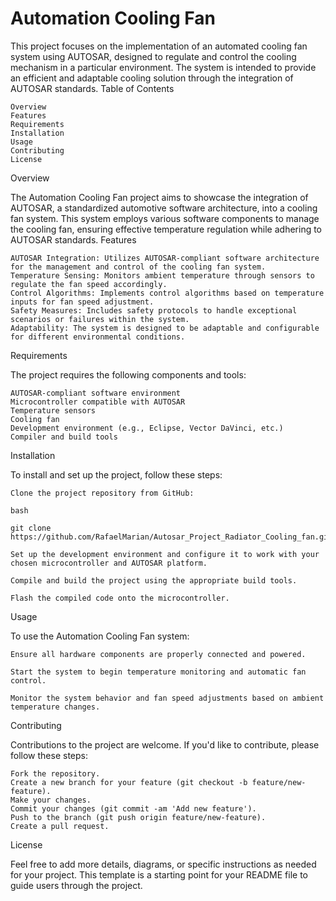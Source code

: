 # Automation Cooling Fan

This project focuses on the implementation of an automated cooling fan system using AUTOSAR, designed to regulate and control the cooling mechanism in a particular environment. The system is intended to provide an efficient and adaptable cooling solution through the integration of AUTOSAR standards.
Table of Contents

    Overview
    Features
    Requirements
    Installation
    Usage
    Contributing
    License

Overview

The Automation Cooling Fan project aims to showcase the integration of AUTOSAR, a standardized automotive software architecture, into a cooling fan system. This system employs various software components to manage the cooling fan, ensuring effective temperature regulation while adhering to AUTOSAR standards.
Features

    AUTOSAR Integration: Utilizes AUTOSAR-compliant software architecture for the management and control of the cooling fan system.
    Temperature Sensing: Monitors ambient temperature through sensors to regulate the fan speed accordingly.
    Control Algorithms: Implements control algorithms based on temperature inputs for fan speed adjustment.
    Safety Measures: Includes safety protocols to handle exceptional scenarios or failures within the system.
    Adaptability: The system is designed to be adaptable and configurable for different environmental conditions.

Requirements

The project requires the following components and tools:

    AUTOSAR-compliant software environment
    Microcontroller compatible with AUTOSAR
    Temperature sensors
    Cooling fan
    Development environment (e.g., Eclipse, Vector DaVinci, etc.)
    Compiler and build tools

Installation

To install and set up the project, follow these steps:

    Clone the project repository from GitHub:

    bash

    git clone https://github.com/RafaelMarian/Autosar_Project_Radiator_Cooling_fan.git

    Set up the development environment and configure it to work with your chosen microcontroller and AUTOSAR platform.

    Compile and build the project using the appropriate build tools.

    Flash the compiled code onto the microcontroller.

Usage

To use the Automation Cooling Fan system:

    Ensure all hardware components are properly connected and powered.

    Start the system to begin temperature monitoring and automatic fan control.

    Monitor the system behavior and fan speed adjustments based on ambient temperature changes.

Contributing

Contributions to the project are welcome. If you'd like to contribute, please follow these steps:

    Fork the repository.
    Create a new branch for your feature (git checkout -b feature/new-feature).
    Make your changes.
    Commit your changes (git commit -am 'Add new feature').
    Push to the branch (git push origin feature/new-feature).
    Create a pull request.

License

Feel free to add more details, diagrams, or specific instructions as needed for your project. This template is a starting point for your README file to guide users through the project.
